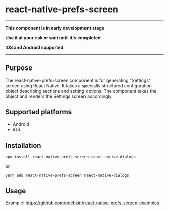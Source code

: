 # react-native-prefs-screen

***
**This component is in early development stage**

**Use it at your risk or wait until it's completed**

**iOS and Android supported**
***

## Purpose
The react-native-prefs-screen component is for generating "Settings" screen using React Native.
It takes a specially structured configuration object describing sections and setting options.
The component takes the object and renders the Settings screen accordingly.

## Supported platforms
* Android
* iOS

## Installation
`npm install react-native-prefs-screen react-native-dialogs`

or

`yarn add react-native-prefs-screen react-native-dialogs`

## Usage
Example: https://github.com/nochkin/react-native-prefs-screen-examples
